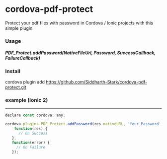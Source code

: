 # cordova-pdf-protect
Protect your pdf files with password in Cordova / Ionic projects with this simple plugin

### Usage
##### PDF_Protect.addPassword(NativeFileUrl, Password, SuccessCallback, FailureCallback)

### Install
cordova plugin add https://github.com/Siddharth-Stark/cordova-pdf-protect.git


### example (Ionic 2) ###
------------
```javascript
declare const cordova: any;

cordova.plugins.PDF_Protect.addPassword(res.nativeURL, 'Your_Password',
    function(res) {
      // On Success
   },
   function(error) {
     // On Failure 
   });

```
